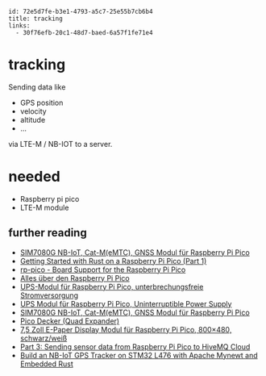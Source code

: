 ```
id: 72e5d7fe-b3e1-4793-a5c7-25e55b7cb6b4
title: tracking
links:
  - 30f76efb-20c1-48d7-baed-6a57f1fe71e4
```

# tracking

Sending data like

- GPS position
- velocity
- altitude
- ...

via LTE-M / NB-IOT to a server.

# needed

- Raspberry pi pico
- LTE-M module

## further reading

- [SIM7080G NB-IoT, Cat-M(eMTC), GNSS Modul für Raspberry Pi Pico][1]
- [Getting Started with Rust on a Raspberry Pi Pico (Part 1)][2]
- [rp-pico - Board Support for the Raspberry Pi Pico][3]
- [Alles über den Raspberry Pi Pico][4]
- [UPS-Modul für Raspberry Pi Pico, unterbrechungsfreie Stromversorgung][5]
- [UPS Modul für Raspberry Pi Pico, Uninterruptible Power Supply][6]
- [SIM7080G NB-IoT, Cat-M(eMTC), GNSS Modul für Raspberry Pi Pico][7]
- [Pico Decker (Quad Expander)][8]
- [7,5 Zoll E-Paper Display Modul für Raspberry Pi Pico, 800×480, schwarz/weiß][9]
- [Part 3: Sending sensor data from Raspberry Pi Pico to HiveMQ Cloud][10]
- [Build an NB-IoT GPS Tracker on STM32 L476 with Apache Mynewt and Embedded Rust][11]

[1]: https://www.berrybase.de/raspberry-pi/raspberry-pi-mikrocontroller/erweiterungsboards/sim7080g-nb-iot-cat-m-40-emtc-41-gnss-modul-f-252-r-raspberry-pi-pico?sPartner=g_shopping&gclid=CjwKCAjwu_mSBhAYEiwA5BBmfwtzjt31Ij6Xjnvrw0nfI9lK36BR7AZyMdBAD8n6EZlj2rfOKuRYGBoCF_kQAvD_BwE#
[2]: https://reltech.substack.com/p/getting-started-with-rust-on-a-raspberry?s=r
[3]: https://crates.io/crates/rp-pico
[4]: https://picockpit.com/raspberry-pi/de/alles-uber-die-raspberry-pi-pico/
[5]: https://www.berrybase.de/raspberry-pi/raspberry-pi-mikrocontroller/erweiterungsboards/ups-modul-f-252-r-raspberry-pi-pico-unterbrechungsfreie-stromversorgung?c=2462
[6]: https://www.berrybase.de/raspberry-pi/raspberry-pi-mikrocontroller/erweiterungsboards/ups-modul-f-252-r-raspberry-pi-pico-uninterruptible-power-supply?c=2462
[7]: https://www.berrybase.de/raspberry-pi/raspberry-pi-mikrocontroller/erweiterungsboards/sim7080g-nb-iot-cat-m-40-emtc-41-gnss-modul-f-252-r-raspberry-pi-pico?c=2462
[8]: https://www.berrybase.de/raspberry-pi/raspberry-pi-mikrocontroller/erweiterungsboards/pico-decker-40-quad-expander-41?c=2462
[9]: https://www.berrybase.de/raspberry-pi/raspberry-pi-mikrocontroller/erweiterungsboards/7-5-zoll-e-paper-display-modul-f-252-r-raspberry-pi-pico-800-215-480-schwarz/wei-223
[10]: https://www.hivemq.com/blog/mqtt-raspberrypi-part03-sending-sensor-data-hivemqcloud-pico/
[11]: https://lupyuen.github.io/articles/build-an-nb-iot-gps-tracker-on-stm32-l476-with-apache-mynewt-and-embedded-rust
